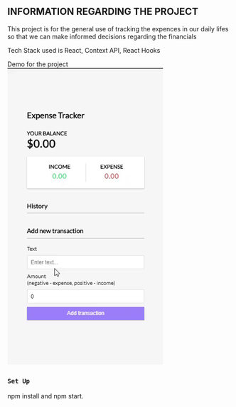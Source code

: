 ## INFORMATION REGARDING THE PROJECT

This project is for the general use of tracking the expences in our daily lifes so that we can make informed decisions regarding the financials

Tech Stack used is React, Context API, React Hooks</br>

Demo for the project</br>
![Demo for the project](demo/ezgif.com-video-to-gif.gif)

### `Set Up`

npm install and npm start.</br>
